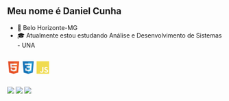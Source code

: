 ## Meu nome é Daniel Cunha
- 📍 Belo Horizonte-MG
- 🎓 Atualmente estou estudando Análise e Desenvolvimento de Sistemas - UNA

##

<img align="center" alt="daniel-html" height="30" largura="40" src="https://raw.githubusercontent.com/devicons/devicon/master/icons/html5/html5-original.svg">
<img align="center" alt="daniel-css" height="30" largura="40" src="https://raw.githubusercontent.com/devicons/devicon/master/icons/css3/css3-original.svg">
<img align="center" alt="daniel-js" height="30" src="https://raw.githubusercontent.com/devicons/devicon/master/icons/javascript/javascript-plain.svg">

##

<a href="https://www.linkedin.com/in/daniel-o-cunha" target="_blank"> <img src="https://img.shields.io/badge/LinkedIn-0077B5?style=for-the-badge&logo=linkedin&logoColor=white" target="_blank"></a>
<a href="https://www.instagram.com/dancunha13" target="_blank"> <img src="https://img.shields.io/badge/Instagram-E4405F?style=for-the-badge&logo=instagram&logoColor=white" target="_blank"></a>
<a href="mailto:danieloliveirac99@gmail.com"> <img src="https://img.shields.io/badge/Gmail-D14836?style=for-the-badge&logo=gmail&logoColor=white" target="_blank"></a>
